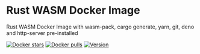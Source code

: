 # Rust WASM Docker Image

Rust WASM Docker Image with wasm-pack, cargo generate, yarn, git, deno and http-server pre-installed

[![Docker stars](https://img.shields.io/docker/stars/sakadream/rust-wasm)](https://hub.docker.com/r/sakadream/rust-wasm)
[![Docker pulls](https://img.shields.io/docker/pulls/sakadream/rust-wasm)](https://hub.docker.com/r/sakadream/rust-wasm)
[![Version](https://images.microbadger.com/badges/version/sakadream/rust-wasm.svg)](https://hub.docker.com/r/sakadream/rust-wasm)
